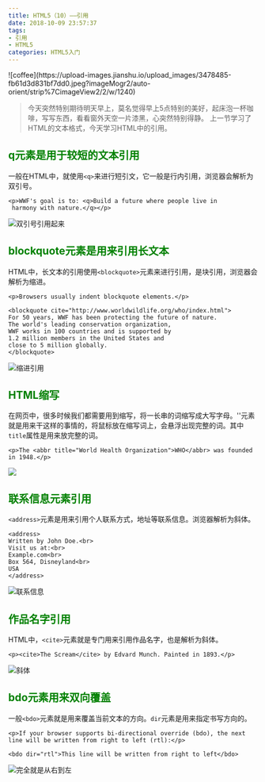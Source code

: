 ```yaml
---
title: HTML5（10）——引用
date: 2018-10-09 23:57:37
tags:
- 引用
- HTML5
categories: HTML5入门
---
```


<meta name="referrer" content="no-referrer" />
![coffee](https://upload-images.jianshu.io/upload_images/3478485-fb61d3d831bf7dd0.jpeg?imageMogr2/auto-orient/strip%7CimageView2/2/w/1240)

> 今天突然特别期待明天早上，莫名觉得早上5点特别的美好，起床泡一杯咖啡，写写东西，看看窗外天空一片漆黑，心突然特别得静。
> 上一节学习了HTML的文本格式，今天学习HTML中的引用。



<!--more-->

## <font color="green">q元素是用于较短的文本引用</font>
一般在HTML中，就使用`<q>`来进行短引文，它一般是行内引用，浏览器会解析为双引号。
```
<p>WWF's goal is to: <q>Build a future where people live in
 harmony with nature.</q></p>
```
![双引号引用起来](https://upload-images.jianshu.io/upload_images/3478485-b592fbec7d72642a.png?imageMogr2/auto-orient/strip%7CimageView2/2/w/1240)

## <font color="green">blockquote元素是用来引用长文本</font>
HTML中，长文本的引用使用`<blockquote>`元素来进行引用，是块引用，浏览器会解析为缩进。
```
<p>Browsers usually indent blockquote elements.</p>

<blockquote cite="http://www.worldwildlife.org/who/index.html">
For 50 years, WWF has been protecting the future of nature.
The world's leading conservation organization,
WWF works in 100 countries and is supported by
1.2 million members in the United States and
close to 5 million globally.
</blockquote>
```
![缩进引用](https://upload-images.jianshu.io/upload_images/3478485-7c429ee1741ae084.png?imageMogr2/auto-orient/strip%7CimageView2/2/w/1240)

## <font color="green">HTML缩写</font>
在网页中，很多时候我们都需要用到缩写，将一长串的词缩写成大写字母。'<abbr>'元素就是用来干这样的事情的，将鼠标放在缩写词上，会悬浮出现完整的词。其中`title`属性是用来放完整的词。
```
<p>The <abbr title="World Health Organization">WHO</abbr> was founded in 1948.</p>
```
![](https://upload-images.jianshu.io/upload_images/3478485-36a0846e5d3a86fc.png?imageMogr2/auto-orient/strip%7CimageView2/2/w/1240)


## <font color="green">联系信息元素引用</font>
`<address>`元素是用来引用个人联系方式，地址等联系信息。浏览器解析为斜体。
```
<address>
Written by John Doe.<br> 
Visit us at:<br>
Example.com<br>
Box 564, Disneyland<br>
USA
</address>
```
![联系信息](https://upload-images.jianshu.io/upload_images/3478485-10e3c875a56be233.png?imageMogr2/auto-orient/strip%7CimageView2/2/w/1240)

## <font color="green">作品名字引用</font>
HTML中，`<cite>`元素就是专门用来引用作品名字，也是解析为斜体。
```
<p><cite>The Scream</cite> by Edvard Munch. Painted in 1893.</p>
```
![斜体](https://upload-images.jianshu.io/upload_images/3478485-023a2548348b11fc.png?imageMogr2/auto-orient/strip%7CimageView2/2/w/1240)

## <font color="green">bdo元素用来双向覆盖</font>
一般`<bdo>`元素就是用来覆盖当前文本的方向。`dir`元素是用来指定书写方向的。
```
<p>If your browser supports bi-directional override (bdo), the next line will be written from right to left (rtl):</p>

<bdo dir="rtl">This line will be written from right to left</bdo>
```
![完全就是从右到左](https://upload-images.jianshu.io/upload_images/3478485-65946c58656a9485.png?imageMogr2/auto-orient/strip%7CimageView2/2/w/1240)